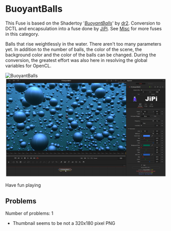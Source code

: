 # BuoyantBalls

This Fuse is based on the Shadertoy '_[BuoyantBalls](https://www.shadertoy.com/view/MtsBW8)_' by [dr2](https://www.shadertoy.com/user/dr2). Conversion to DCTL and encapsulation into a fuse done by [JiPi](../../Site/Profiles/JiPi.md). See [Misc](README.md) for more fuses in this category.

<!-- +++ DO NOT REMOVE THIS COMMENT +++ DO NOT ADD OR EDIT ANY TEXT BEFORE THIS LINE +++ IT WOULD BE A REALLY BAD IDEA +++ -->

Balls that rise weightlessly in the water. There aren't too many parameters yet. In addition to the number of balls, the color of the scene, the background color and the color of the balls can be changed.
During the conversion, the greatest effort was also here in resolving the global variables for OpenCL.

![BuoyantBalls](https://user-images.githubusercontent.com/78935215/113590215-ab376e80-9632-11eb-9cf2-c632d25069df.gif)
[![BuoyantBalls](BuoyantBalls_screenshot.png)](BuoyantBalls.fuse)

Have fun playing

<!-- +++ DO NOT REMOVE THIS COMMENT +++ DO NOT EDIT ANY TEXT THAT COMES AFTER THIS LINE +++ TRUST ME: JUST DON'T DO IT +++ -->

## Problems

Number of problems: 1

- Thumbnail seems to be not a 320x180 pixel PNG



